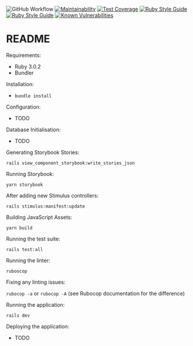 ![GitHub Workflow](https://github.com/andrewfoster73/catalogue_cleanser/actions/workflows/rubyonrails.yml/badge.svg)
[![Maintainability](https://api.codeclimate.com/v1/badges/ab8fde07ac74a69788ef/maintainability)](https://codeclimate.com/github/andrewfoster73/catalogue_cleanser/maintainability)
[![Test Coverage](https://api.codeclimate.com/v1/badges/ab8fde07ac74a69788ef/test_coverage)](https://codeclimate.com/github/andrewfoster73/catalogue_cleanser/test_coverage)
[![Ruby Style Guide](https://img.shields.io/badge/code_style-rubocop-brightgreen.svg)](https://github.com/rubocop/rubocop)
[![Ruby Style Guide](https://img.shields.io/badge/code_style-community-brightgreen.svg)](https://rubystyle.guide)
[![Known Vulnerabilities](https://snyk.io/test/github/andrewfoster73/catalogue_cleanser/badge.svg)](https://snyk.io/test/github/andrewfoster73/catalogue_cleanser)

# README

Requirements:
* Ruby 3.0.2
* Bundler

Installation:
* `bundle install`

Configuration:
* TODO

Database Initialisation:
* TODO

Generating Storybook Stories:

`rails view_component_storybook:write_stories_json`

Running Storybook:

`yarn storybook`

After adding new Stimulus controllers:

`rails stimulus:manifest:update`

Building JavaScript Assets:

`yarn build`

Running the test suite:

`rails test:all`

Running the linter:

`ruboocop`

Fixing any linting issues:

`rubocop -a` or `rubocop -A` (see Rubocop documentation for the difference)

Running the application:

`rails dev`

Deploying the application:
* TODO